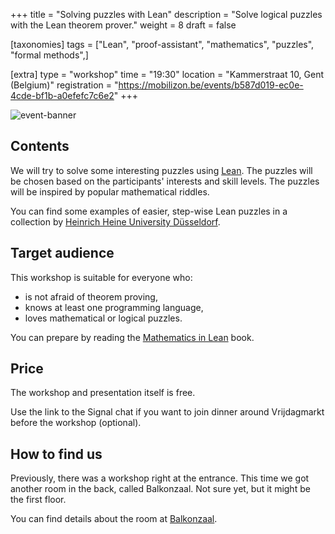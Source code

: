 +++
title = "Solving puzzles with Lean"
description = "Solve logical puzzles with the Lean theorem prover."
weight = 8
draft = false

[taxonomies]
tags = ["Lean", "proof-assistant", "mathematics", "puzzles", "formal methods",]

[extra]
type = "workshop"
time = "19:30"
location = "Kammerstraat 10, Gent (Belgium)"
registration = "https://mobilizon.be/events/b587d019-ec0e-4cde-bf1b-a0efefc7c6e2"
+++

![event-banner](/events/lean-banner.png)

## Contents

We will try to solve some interesting puzzles using [Lean](https://leanprover-community.github.io/learn.html). The puzzles will be chosen based on the participants' interests and skill levels. The puzzles will be inspired by popular mathematical riddles.

You can find some examples of easier, step-wise Lean puzzles in a collection by [Heinrich Heine University Düsseldorf](https://adam.math.hhu.de/).

## Target audience

This workshop is suitable for everyone who:

- is not afraid of theorem proving,
- knows at least one programming language,
- loves mathematical or logical puzzles.

You can prepare by reading the [Mathematics in Lean](https://leanprover-community.github.io/mathematics_in_lean/) book.

## Price

The workshop and presentation itself is free.

Use the link to the Signal chat if you want to join dinner around Vrijdagmarkt before the workshop (optional).

## How to find us

Previously, there was a workshop right at the entrance. This time we got another room in the back, called Balkonzaal. Not sure yet, but it might be the first floor.

You can find details about the room at [Balkonzaal](https://zalenzoeker.stad.gent/zalen/fbb665eb-8877-443b-ad2d-e52674635498).
